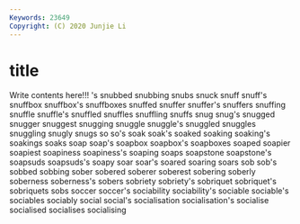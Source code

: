 ```yaml
---
Keywords: 23649
Copyright: (C) 2020 Junjie Li
---
```


# title

Write contents here!!!
's 
snubbed 
snubbing 
snubs 
snuck 
snuff 
snuff's
snuffbox 
snuffbox's 
snuffboxes 
snuffed 
snuffer 
snuffer's 
snuffers 
snuffing 
snuffle 
snuffle's
snuffled 
snuffles 
snuffling 
snuffs 
snug 
snug's 
snugged 
snugger 
snuggest 
snugging
snuggle 
snuggle's 
snuggled 
snuggles 
snuggling 
snugly 
snugs 
so 
so's 
soak
soak's 
soaked 
soaking 
soaking's 
soakings 
soaks 
soap 
soap's 
soapbox 
soapbox's
soapboxes 
soaped 
soapier 
soapiest 
soapiness 
soapiness's 
soaping 
soaps 
soapstone 
soapstone's
soapsuds 
soapsuds's 
soapy 
soar 
soar's 
soared 
soaring 
soars 
sob 
sob's
sobbed 
sobbing 
sober 
sobered 
soberer 
soberest 
sobering 
soberly 
soberness 
soberness's
sobers 
sobriety 
sobriety's 
sobriquet 
sobriquet's 
sobriquets 
sobs 
soccer 
soccer's 
sociability
sociability's 
sociable 
sociable's 
sociables 
sociably 
social 
social's 
socialisation 
socialisation's 
socialise
socialised 
socialises 
socialising 
